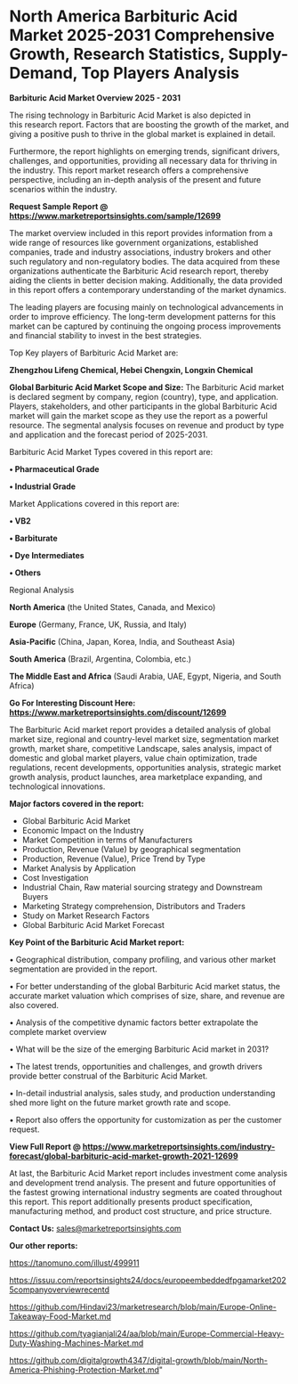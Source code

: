  # North America Barbituric Acid Market 2025-2031 Comprehensive Growth, Research Statistics, Supply-Demand,  Top Players Analysis

<Strong> Barbituric Acid Market Overview 2025 - 2031</strong>

The rising technology in Barbituric Acid Market is also depicted in this research report. Factors that are boosting the growth of the market, and giving a positive push to thrive in the global market is explained in detail.

Furthermore, the report highlights on emerging trends, significant drivers, challenges, and opportunities, providing all necessary data for thriving in the industry. This report market research offers a comprehensive perspective, including an in-depth analysis of the present and future scenarios within the industry.

<strong>Request Sample Report @ <a href=https://www.marketreportsinsights.com/sample/12699>https://www.marketreportsinsights.com/sample/12699</a></strong>

The market overview included in this report provides information from a wide range of resources like government organizations, established companies, trade and industry associations, industry brokers and other such regulatory and non-regulatory bodies. The data acquired from these organizations authenticate the Barbituric Acid research report, thereby aiding the clients in better decision making. Additionally, the data provided in this report offers a contemporary understanding of the market dynamics.

The leading players are focusing mainly on technological advancements in order to improve efficiency. The long-term development patterns for this market can be captured by continuing the ongoing process improvements and financial stability to invest in the best strategies.

Top Key players of Barbituric Acid Market are:

<strong>Zhengzhou Lifeng Chemical, Hebei Chengxin, Longxin Chemical</strong>

<strong><b>Global Barbituric Acid Market Scope and Size:</b></strong>
The Barbituric Acid market is declared segment by company, region (country), type, and application. Players, stakeholders, and other participants in the global Barbituric Acid market will gain the market scope as they use the report as a powerful resource. The segmental analysis focuses on revenue and product by type and application and the forecast period of 2025-2031.

Barbituric Acid Market Types covered in this report are:

<strong>• Pharmaceutical Grade

• Industrial Grade</strong>

Market Applications covered in this report are:

<strong>• VB2

• Barbiturate

• Dye Intermediates

• Others</strong> 

Regional Analysis

<strong>North America</strong> (the United States, Canada, and Mexico)

<strong>Europe</strong> (Germany, France, UK, Russia, and Italy)

<strong>Asia-Pacific</strong> (China, Japan, Korea, India, and Southeast Asia)

<strong>South America</strong> (Brazil, Argentina, Colombia, etc.)

<strong>The Middle East and Africa</strong> (Saudi Arabia, UAE, Egypt, Nigeria, and South Africa)

<strong>Go For Interesting Discount Here: <a href=https://www.marketreportsinsights.com/discount/12699>https://www.marketreportsinsights.com/discount/12699</a></strong>

The Barbituric Acid market report provides a detailed analysis of global market size, regional and country-level market size, segmentation market growth, market share, competitive Landscape, sales analysis, impact of domestic and global market players, value chain optimization, trade regulations, recent developments, opportunities analysis, strategic market growth analysis, product launches, area marketplace expanding, and technological innovations.

<strong><b>Major factors covered in the report:</b></strong>
<ul>
  <li>Global Barbituric Acid Market </li>
  <li>Economic Impact on the Industry</li>
  <li>Market Competition in terms of Manufacturers</li>
  <li>Production, Revenue (Value) by geographical segmentation</li>
  <li>Production, Revenue (Value), Price Trend by Type</li>
  <li>Market Analysis by Application</li>
  <li>Cost Investigation</li>
  <li>Industrial Chain, Raw material sourcing strategy and Downstream Buyers</li>
  <li>Marketing Strategy comprehension, Distributors and Traders</li>
  <li>Study on Market Research Factors</li>
  <li>Global Barbituric Acid Market Forecast</li>
</ul>

<strong><b>Key Point of the Barbituric Acid Market report:</b></strong>

• Geographical distribution, company profiling, and various other market segmentation are provided in the report.

• For better understanding of the global Barbituric Acid market status, the accurate market valuation which comprises of size, share, and revenue are also covered.

• Analysis of the competitive dynamic factors better extrapolate the complete market overview

• What will be the size of the emerging Barbituric Acid market in 2031?

• The latest trends, opportunities and challenges, and growth drivers provide better construal of the Barbituric Acid Market.

• In-detail industrial analysis, sales study, and production understanding shed more light on the future market growth rate and scope.

• Report also offers the opportunity for customization as per the customer request.

<strong><b>View Full Report @ <a href=https://www.marketreportsinsights.com/industry-forecast/global-barbituric-acid-market-growth-2021-12699>https://www.marketreportsinsights.com/industry-forecast/global-barbituric-acid-market-growth-2021-12699</a></b></strong>


At last, the Barbituric Acid Market report includes investment come analysis and development trend analysis. The present and future opportunities of the fastest growing international industry segments are coated throughout this report. This report additionally presents product specification, manufacturing method, and product cost structure, and price structure.

<strong>Contact Us:</strong>
sales@marketreportsinsights.com

<strong>Our other reports:</strong>

<a href=https://tanomuno.com/illust/499911>https://tanomuno.com/illust/499911</a>

<a href=https://issuu.com/reportsinsights24/docs/europeembeddedfpgamarket2025companyoverviewrecentd>https://issuu.com/reportsinsights24/docs/europeembeddedfpgamarket2025companyoverviewrecentd</a>

<a href=https://github.com/Hindavi23/marketresearch/blob/main/Europe-Online-Takeaway-Food-Market.md>https://github.com/Hindavi23/marketresearch/blob/main/Europe-Online-Takeaway-Food-Market.md</a>

<a href=https://github.com/tyagianjali24/aa/blob/main/Europe-Commercial-Heavy-Duty-Washing-Machines-Market.md>https://github.com/tyagianjali24/aa/blob/main/Europe-Commercial-Heavy-Duty-Washing-Machines-Market.md</a>

<a href=https://github.com/digitalgrowth4347/digital-growth/blob/main/North-America-Phishing-Protection-Market.md>https://github.com/digitalgrowth4347/digital-growth/blob/main/North-America-Phishing-Protection-Market.md</a>"
